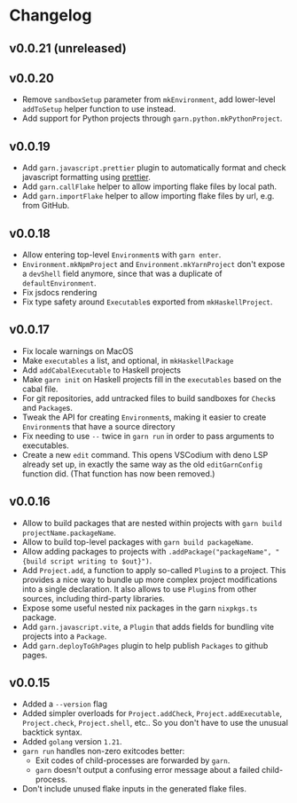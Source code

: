 # Changelog

## v0.0.21 (unreleased)

## v0.0.20
- Remove `sandboxSetup` parameter from `mkEnvironment`, add lower-level
  `addToSetup` helper function to use instead.
- Add support for Python projects through `garn.python.mkPythonProject`.

## v0.0.19

- Add `garn.javascript.prettier` plugin to automatically format and check
  javascript formatting using [prettier](https://prettier.io/).
- Add `garn.callFlake` helper to allow importing flake files by local path.
- Add `garn.importFlake` helper to allow importing flake files by url, e.g. from GitHub.

## v0.0.18

- Allow entering top-level `Environment`s with `garn enter`.
- `Environment.mkNpmProject` and `Environment.mkYarnProject` don't expose a
  `devShell` field anymore, since that was a duplicate of `defaultEnvironment`.
- Fix jsdocs rendering
- Fix type safety around `Executable`s exported from `mkHaskellProject`.

## v0.0.17

- Fix locale warnings on MacOS
- Make `executables` a list, and optional, in `mkHaskellPackage`
- Add `addCabalExecutable` to Haskell projects
- Make `garn init` on Haskell projects fill in the `executables` based on the cabal file.
- For git repositories, add untracked files to build sandboxes for `Check`s and
  `Package`s.
- Tweak the API for creating `Environment`s, making it easier to create
  `Environment`s that have a source directory
- Fix needing to use `--` twice in `garn run` in order to pass arguments to
  executables.
- Create a new `edit` command. This opens VSCodium with deno LSP already set up,
  in exactly the same way as the old `editGarnConfig` function did. (That
  function has now been removed.)

## v0.0.16

- Allow to build packages that are nested within projects with `garn build projectName.packageName`.
- Allow to build top-level packages with `garn build packageName`.
- Allow adding packages to projects with `.addPackage("packageName", "{build script writing to $out}")`.
- Add `Project.add`, a function to apply so-called `Plugin`s to a project. This
  provides a nice way to bundle up more complex project modifications into a
  single declaration. It also allows to use `Plugin`s from other sources,
  including third-party libraries.
- Expose some useful nested nix packages in the garn `nixpkgs.ts` package.
- Add `garn.javascript.vite`, a `Plugin` that adds fields for bundling vite projects into a `Package`.
- Add `garn.deployToGhPages` plugin to help publish `Packages` to github pages.

## v0.0.15

- Added a `--version` flag
- Added simpler overloads for `Project.addCheck`, `Project.addExecutable`,
  `Project.check`, `Project.shell`, etc.. So you don't have to use the unusual
  backtick syntax.
- Added `golang` version `1.21`.
- `garn run` handles non-zero exitcodes better:
  - Exit codes of child-processes are forwarded by `garn`.
  - `garn` doesn't output a confusing error message about a failed child-process.
- Don't include unused flake inputs in the generated flake files.
